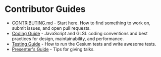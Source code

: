# Contributor Guides

* [CONTRIBUTING.md](../../CONTRIBUTING.md) - Start here.  How to find something to work on, submit issues, and open pull requests.
* [Coding Guide](CodingGuide/README.md) - JavaScript and GLSL coding conventions and best practices for design, maintainability, and performance.
* [Testing Guide](TestingGuide/README.md) - How to run the Cesium tests and write awesome tests.
* [Presenter's Guide](PresentersGuide/README.md) - Tips for giving talks.
